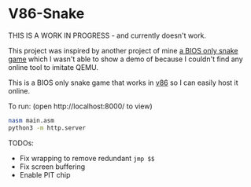 # V86-Snake

THIS IS A WORK IN PROGRESS - and currently doesn't work.

This project was inspired by another project of mine [a BIOS only snake game](https://github.com/donno2048/snake-bios) which I wasn't able to show a demo of because I couldn't find any online tool to imitate QEMU.

This is a BIOS only snake game that works in [v86](https://github.com/copy/v86) so I can easily host it online.

To run: (open http://localhost:8000/ to view)

```sh
nasm main.asm
python3 -m http.server
```

TODOs:

- Fix wrapping to remove redundant `jmp $$`
- Fix screen buffering
- Enable PIT chip


